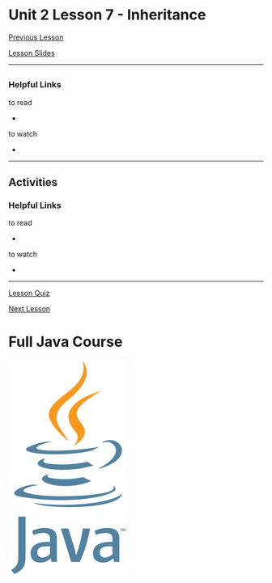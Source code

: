 # Unit 2 Lesson 7 - Inheritance

[Previous Lesson]()

[Lesson Slides](https://docs.google.com/presentation/d/1wVCv4z7fAbWBslZj3Ti8KITT5hIlWfhizsMPBJrtjZk/edit?usp=sharing)

---
##

### Helpful Links

to read

- []()

to watch

- []()

---
## Activities

### Helpful Links

to read

- []()

to watch

- []()

---

[Lesson Quiz]()

[Next Lesson]()

# Full Java Course

<a href="https://github.com/Kevin-Lago/java_full_course">
	<img src="../../java_logo.png" />
</a>

